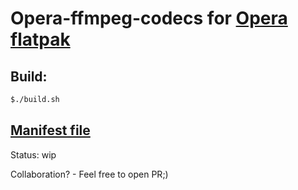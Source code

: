 # Opera-ffmpeg-codecs for [Opera flatpak](https://github.com/flathub/com.opera.Opera)

## Build:
```bash
$./build.sh
```

## [Manifest file](com.opera.Opera.ffmpeg.yaml)


Status: wip

Collaboration? - Feel free to open PR;) 
